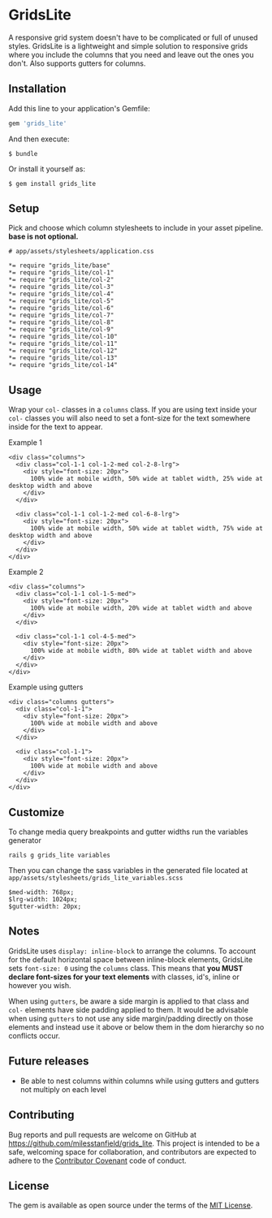 # GridsLite

A responsive grid system doesn't have to be complicated or full of unused styles. GridsLite is a lightweight and simple solution to responsive grids where you include the columns that you need and leave out the ones you don't. Also supports gutters for columns.

## Installation

Add this line to your application's Gemfile:

```ruby
gem 'grids_lite'
```

And then execute:

    $ bundle

Or install it yourself as:

    $ gem install grids_lite

## Setup

Pick and choose which column stylesheets to include in your asset pipeline. **base is not optional.**

```
# app/assets/stylesheets/application.css

*= require "grids_lite/base"
*= require "grids_lite/col-1"
*= require "grids_lite/col-2"
*= require "grids_lite/col-3"
*= require "grids_lite/col-4"
*= require "grids_lite/col-5"
*= require "grids_lite/col-6"
*= require "grids_lite/col-7"
*= require "grids_lite/col-8"
*= require "grids_lite/col-9"
*= require "grids_lite/col-10"
*= require "grids_lite/col-11"
*= require "grids_lite/col-12"
*= require "grids_lite/col-13"
*= require "grids_lite/col-14"
```


## Usage

Wrap your ```col-``` classes in a ```columns``` class. If you are using text inside your ```col-``` classes you will also need to set a font-size for the text somewhere inside for the text to appear.

Example 1
```
<div class="columns">
  <div class="col-1-1 col-1-2-med col-2-8-lrg">
    <div style="font-size: 20px">
      100% wide at mobile width, 50% wide at tablet width, 25% wide at desktop width and above
    </div>
  </div>

  <div class="col-1-1 col-1-2-med col-6-8-lrg">
    <div style="font-size: 20px">
      100% wide at mobile width, 50% wide at tablet width, 75% wide at desktop width and above
    </div>
  </div>
</div>
````

Example 2
```
<div class="columns">
  <div class="col-1-1 col-1-5-med">
    <div style="font-size: 20px">
      100% wide at mobile width, 20% wide at tablet width and above
    </div>
  </div>

  <div class="col-1-1 col-4-5-med">
    <div style="font-size: 20px">
      100% wide at mobile width, 80% wide at tablet width and above
    </div>
  </div>
</div>
```

Example using gutters
```
<div class="columns gutters">
  <div class="col-1-1">
    <div style="font-size: 20px">
      100% wide at mobile width and above
    </div>
  </div>

  <div class="col-1-1">
    <div style="font-size: 20px">
      100% wide at mobile width and above
    </div>
  </div>
</div>
```

## Customize

To change media query breakpoints and gutter widths run the variables generator
```
rails g grids_lite variables
```

Then you can change the sass variables in the generated file located at ```app/assets/stylesheets/grids_lite_variables.scss```

```
$med-width: 768px;
$lrg-width: 1024px;
$gutter-width: 20px;
```



## Notes

GridsLite uses ```display: inline-block``` to arrange the columns. To account for the default horizontal space between inline-block elements, GridsLite sets ```font-size: 0``` using the ```columns``` class. This means that **you MUST declare font-sizes for your text elements** with classes, id's, inline or however you wish.

When using ```gutters```, be aware a side margin is applied to that class and ```col-``` elements have side padding applied to them. It would be advisable when using ```gutters``` to not use any side margin/padding directly on those elements and instead use it above or below them in the dom hierarchy so no conflicts occur.



## Future releases
- Be able to nest columns within columns while using gutters and gutters not multiply on each level



## Contributing

Bug reports and pull requests are welcome on GitHub at https://github.com/milesstanfield/grids_lite. This project is intended to be a safe, welcoming space for collaboration, and contributors are expected to adhere to the [Contributor Covenant](contributor-covenant.org) code of conduct.


## License

The gem is available as open source under the terms of the [MIT License](http://opensource.org/licenses/MIT).

